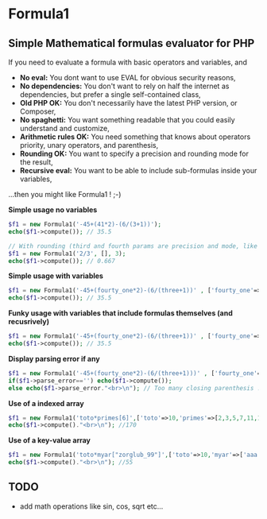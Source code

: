 # Formula1
## Simple Mathematical formulas evaluator for PHP

If you need to evaluate a formula with basic operators and variables, and

* **No eval:** You dont want to use EVAL for obvious security reasons,
* **No dependencies:** You don't want to rely on half the internet as dependencies, but prefer a single self-contained class,
* **Old PHP OK:** You don't necessarily have the latest PHP version, or Composer,
* **No spaghetti:** You want something readable that you could easily understand and customize,
* **Arithmetic rules OK:** You need something that knows about operators priority, unary operators, and parenthesis,
* **Rounding OK:** You want to specify a precision and rounding mode for the result,
* **Recursive eval:** You want to be able to include sub-formulas inside your variables,

...then you might like Formula1 ! ;-)


**Simple usage no variables**

```PHP
$f1 = new Formula1('-45+(41*2)-(6/(3+1))');
echo($f1->compute()); // 35.5
```

```PHP
// With rounding (third and fourth params are precision and mode, like for the round function) 
$f1 = new Formula1('2/3', [], 3);
echo($f1->compute()); // 0.667
```

**Simple usage with variables**

```PHP
$f1 = new Formula1('-45+(fourty_one*2)-(6/(three+1))' , ['fourty_one'=>41, 'three'=>3]);
echo($f1->compute()); // 35.5
```

**Funky usage with variables that include formulas themselves (and recusrively)**

```PHP
$f1 = new Formula1('-45+(fourty_one*2)-(6/(three+1))' , ['fourty_one'=>'82/2', 'three'=>'12/four', 'four'=>4]);
echo($f1->compute()); // 35.5
```

**Display parsing error if any**

```PHP
$f1 = new Formula1('-45+(fourty_one*2)-(6/(three+1)))' , ['fourty_one'=>'82/2', 'three'=>'12/four', 'four'=>4]);
if($f1->parse_error=='') echo($f1->compute()); 
else echo($f1->parse_error."<br>\n"); // Too many closing parenthesis !
```

**Use of a indexed array**
```PHP
$f1 = new Formula1('toto*primes[6]',['toto'=>10,'primes'=>[2,3,5,7,11,13,17,19,23,29,31]]);
echo($f1->compute()."<br>\n"); //170
```

**Use of a key-value array**
```PHP
$f1 = new Formula1('toto*myar["zorglub_99"]',['toto'=>10,'myar'=>['aaa'=>2.5,'zorglub_99'=>5.5]]);
echo($f1->compute()."<br>\n"); //55
```

## TODO

* add math operations like sin, cos, sqrt etc...
